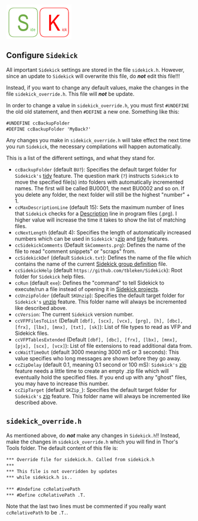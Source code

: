[![Sidekick](Images/SKLogo.png)](../README.md)


## Configure `Sidekick`

All important `Sidekick` settings are stored in the file `sidekick.h`. However, since an update to `Sidekick` will overwrite this file, do ***not*** edit this file!!! 

Instead, if you want to change any default values, make the changes in the file `sidekick_override.h`. This file will ***not*** be update.  

In order to change a value in `sidekick_override.h`, you must first `#UNDEFINE` the old old statement, and then `#DEFINE` a new one. Something like this: 

```foxpro
#UNDEFINE ccBackupFolder
#DEFINE ccBackupFolder 'MyBack?'
```
  
Any changes you make in `sidekick_override.h` will take effect the next time you run `Sidekick`, the necessary compilations will happen automatically.

This is a list of the different settings, and what they stand for. 

* `ccBackupFolder` (default `BU?`): Specifies the default target folder for `Sidekick's` [tidy](sktidy.md) feature. The question mark (`?`) instructs `Sidekick` to move the specified file(s) into folders with automatically incremented names. The first will be called BU0001, the next BU0002 and so on. If you delete any folder, the next folder will still be the highest "number" + 1.
* `ccMaxDescriptionLine` (default 15): Sets the maximum number of lines that `Sidekick` checks for a [Description](skdesc.md) line in program files (.prg). I higher value will increase the time it takes to show the list of matching files.  
* `ccNextLength` (default 4): Specifies the length of automatically increased numbers which can be used in `Sidekick's`[zip](skzip.md) and [tidy](sktidy.md) features.
* `ccSidekickComments` (Default `SkComments.prg`): Defines the name of the file to read "comment snippets" or "scraps" from.
* `ccSidekickDef` (default `Sidekick.txt`): Defines the name of the file which contains the name of the current [Sidekick group definition](skorg.md) file. 
* `ccSidekickHelp` (default `https://github.com/tbleken/Sidekick`): Root folder for `Sidekick` help files.
* `ccRun` (default `exe`): Defines the "command" to tell Sidekick to execute/run a file instead of opening it in [Sidekick projects](skorg.md).
* `ccUnzipFolder` (default `SKUnzip`): Specifies the default target folder for `Sidekick's` [unzip](skzip.md) feature. This folder name will always be incremented like described above. 
* `ccVersion`: The current `Sidekick` version number.
* `ccVFPFilesToList` (Default `[dbf], [scx], [vcx], [prg], [h], [dbc], [frx], [lbx], [mnx], [txt], [sk]`): List of file types to read as VFP and Sidekick files.
* `ccVFPTablesExtended` (Default `[dbf], [dbc], [frx], [lbx], [mnx], [pjx], [scx], [vcx]`): List of file extensions to read additional data from.
* `ccWaitTimeOut` (default 3000 meaning 3000 mS or 3 seconds): This value specifies who long messages are shown before they go away.  
* `ccZipDelay` (default 0.1, meaning 0.1 second or 100 mS): `Sidekick's` [zip](skzip.md) feature needs a little time to create an empty .zip file which will eventually hold the specified files. If you end up with any "ghost" files, you may have to increase this number.
* `ccZipTarget` (default `SKZip_`): Specifies the default target folder for `Sidekick's` [zip](skzip.md) feature. This folder name will always be incremented like described above. 

## `sidekick_override.h`

As mentioned above, do ***not*** make any changes in `Sidekick.h`!! Instead, make the changes in `sidekick_override.h` which you will find in Thor's Tools folder. The default content of this file is:

```foxpro
*** Override file for sidekick.h. Called from sidekick.h
***
*** This file is not overridden by updates
*** while sidekick.h is..

*** #Undefine ccRelativePath
*** #Define ccRelativePath .T.
```
Note that the last two lines must be commented if you really want `ccRelativePath` to be `.T.`.


